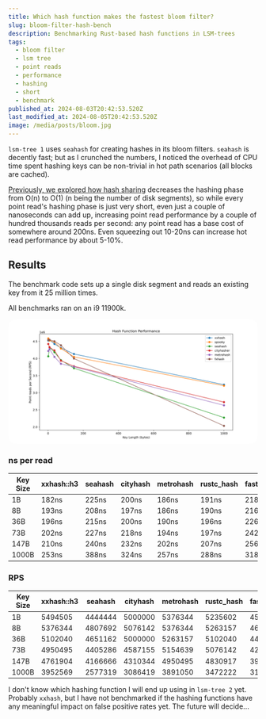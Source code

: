 ```yaml
---
title: Which hash function makes the fastest bloom filter?
slug: bloom-filter-hash-bench
description: Benchmarking Rust-based hash functions in LSM-trees
tags:
  - bloom filter
  - lsm tree
  - point reads
  - performance
  - hashing
  - short
  - benchmark
published_at: 2024-08-03T20:42:53.520Z
last_modified_at: 2024-08-05T20:42:53.520Z
image: /media/posts/bloom.jpg
---
```


`lsm-tree 1` uses `seahash` for creating hashes in its bloom filters.
`seahash` is decently fast; but as I crunched the numbers, I noticed the overhead of CPU time spent hashing keys can be non-trivial in hot path scenarios (all blocks are cached).

[Previously, we explored how hash sharing](/post/bloom-filter-hash-sharing) decreases the hashing phase from O(n) to O(1) (n being the number of disk segments), so while every point read's hashing phase is just very short, even just a couple of nanoseconds can add up, increasing point read performance by a couple of hundred thousands reads per second: any point read has a base cost of somewhere around 200ns.
Even squeezing out 10-20ns can increase hot read performance by about 5-10%.

## Results

The benchmark code sets up a single disk segment and reads an existing key from it 25 million times.

All benchmarks ran on an i9 11900k.

<div style="margin-top: 10px; width: 100%; display: flex; justify-content: center">
  <img style="border-radius: 16px; max-height: 500px" src="/media/hash_function_performance.svg" />
</div>

### ns per read

| Key Size | xxhash::h3 | seahash | cityhash | metrohash | rustc_hash | fasthash::spooky |
| -------- | ---------- | ------- | -------- | --------- | ---------- | ---------------- |
| 1B       | 182ns      | 225ns   | 200ns    | 186ns     | 191ns      | 218ns            |
| 8B       | 193ns      | 208ns   | 197ns    | 186ns     | 190ns      | 216ns            |
| 36B      | 196ns      | 215ns   | 200ns    | 190ns     | 196ns      | 226ns            |
| 73B      | 202ns      | 227ns   | 218ns    | 194ns     | 197ns      | 242ns            |
| 147B     | 210ns      | 240ns   | 232ns    | 202ns     | 207ns      | 256ns            |
| 1000B    | 253ns      | 388ns   | 324ns    | 257ns     | 288ns      | 318ns            |

### RPS

| Key Size | xxhash::h3 | seahash | cityhash | metrohash | rustc_hash | fasthash::spooky |
| -------- | ---------- | ------- | -------- | --------- | ---------- | ---------------- |
| 1B       | 5494505    | 4444444 | 5000000  | 5376344   | 5235602    | 4587155          |
| 8B       | 5376344    | 4807692 | 5076142  | 5376344   | 5263157    | 4629629          |
| 36B      | 5102040    | 4651162 | 5000000  | 5263157   | 5102040    | 4424778          |
| 73B      | 4950495    | 4405286 | 4587155  | 5154639   | 5076142    | 4201680          |
| 147B     | 4761904    | 4166666 | 4310344  | 4950495   | 4830917    | 3937007          |
| 1000B    | 3952569    | 2577319 | 3086419  | 3891050   | 3472222    | 3154574          |

I don't know which hashing function I will end up using in `lsm-tree 2` yet. Probably `xxhash`, but I have not benchmarked if the hashing functions have any meaningful impact on false positive rates yet.
The future will decide...
